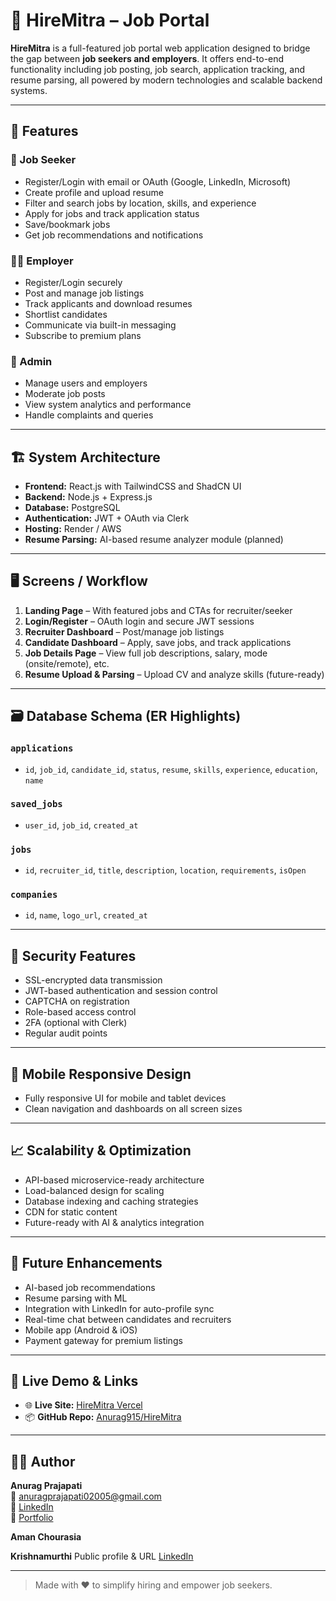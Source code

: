 # 💼 HireMitra – Job Portal

**HireMitra** is a full-featured job portal web application designed to bridge the gap between **job seekers and employers**. It offers end-to-end functionality including job posting, job search, application tracking, and resume parsing, all powered by modern technologies and scalable backend systems.

---

## 🚀 Features

### 👤 Job Seeker
- Register/Login with email or OAuth (Google, LinkedIn, Microsoft)
- Create profile and upload resume
- Filter and search jobs by location, skills, and experience
- Apply for jobs and track application status
- Save/bookmark jobs
- Get job recommendations and notifications

### 🧑‍💼 Employer
- Register/Login securely
- Post and manage job listings
- Track applicants and download resumes
- Shortlist candidates
- Communicate via built-in messaging
- Subscribe to premium plans

### 🔧 Admin
- Manage users and employers
- Moderate job posts
- View system analytics and performance
- Handle complaints and queries

---

## 🏗️ System Architecture

- **Frontend:** React.js with TailwindCSS and ShadCN UI  
- **Backend:** Node.js + Express.js  
- **Database:** PostgreSQL  
- **Authentication:** JWT + OAuth via Clerk  
- **Hosting:** Render / AWS  
- **Resume Parsing:** AI-based resume analyzer module (planned)  

---

## 🖥️ Screens / Workflow

1. **Landing Page** – With featured jobs and CTAs for recruiter/seeker  
2. **Login/Register** – OAuth login and secure JWT sessions  
3. **Recruiter Dashboard** – Post/manage job listings  
4. **Candidate Dashboard** – Apply, save jobs, and track applications  
5. **Job Details Page** – View full job descriptions, salary, mode (onsite/remote), etc.  
6. **Resume Upload & Parsing** – Upload CV and analyze skills (future-ready)

---

## 🗃️ Database Schema (ER Highlights)

### `applications`
- `id`, `job_id`, `candidate_id`, `status`, `resume`, `skills`, `experience`, `education`, `name`

### `saved_jobs`
- `user_id`, `job_id`, `created_at`

### `jobs`
- `id`, `recruiter_id`, `title`, `description`, `location`, `requirements`, `isOpen`

### `companies`
- `id`, `name`, `logo_url`, `created_at`

---

## 🔐 Security Features

- SSL-encrypted data transmission
- JWT-based authentication and session control
- CAPTCHA on registration
- Role-based access control
- 2FA (optional with Clerk)
- Regular audit points

---

## 📱 Mobile Responsive Design

- Fully responsive UI for mobile and tablet devices
- Clean navigation and dashboards on all screen sizes

---

## 📈 Scalability & Optimization

- API-based microservice-ready architecture
- Load-balanced design for scaling
- Database indexing and caching strategies
- CDN for static content
- Future-ready with AI & analytics integration

---

## 🔮 Future Enhancements

- AI-based job recommendations
- Resume parsing with ML
- Integration with LinkedIn for auto-profile sync
- Real-time chat between candidates and recruiters
- Mobile app (Android & iOS)
- Payment gateway for premium listings

---

## 📌 Live Demo & Links

- 🌐 **Live Site:** [HireMitra Vercel](https://hire-mitra3-0-7pb9wrei3-anuragprajapati02005-gmailcoms-projects.vercel.app/)
- 📦 **GitHub Repo:** [Anurag915/HireMitra](https://github.com/Anurag915/HireMitra)

---

## 🧑‍💻 Author

**Anurag Prajapati**  
📧 anuragprajapati02005@gmail.com  
🔗 [LinkedIn](https://www.linkedin.com/in/anurag-prajapati-026918268/)  
🔗 [Portfolio](https://personal-portfolio-jwkj.onrender.com)

**Aman Chourasia**

**Krishnamurthi**
Public profile & URL
[LinkedIn](www.linkedin.com/in/krishna9003762619murthi)

---

> Made with ❤️ to simplify hiring and empower job seekers.
